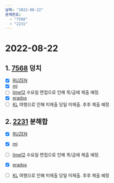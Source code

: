 ```yaml
---
날짜: "2022-08-22"
문제번호: 
  - "7568"
  - "2231"
---
```


# 2022-08-22

## 1. [7568](https://www.acmicpc.net/problem/7568) 덩치

- [X] [RUZEN](./7568_RUZEN.md)
- [X] [mj](./7568_mj.md)
- [ ] [lime12](./7568_lime12.md) 수요일 면접으로 인해 목/금에 제출 예정.
- [X] [erados](./7568_erados.md)
- [ ] [KL](./7568_KL.md) 여행으로 인해 미제출 당일 미제출. 추후 제출 예정

## 2. [2231](https://www.acmicpc.net/problem/2231) 분해합

- [X] [RUZEN](./2231_RUZEN.md)
- [X] [mj](./2231_mj.md)
- [ ] [lime12](./2231_lime12.md) 수요일 면접으로 인해 목/금에 제출 예정.
- [X] [erados](./2231_erados.md)
- [ ] [KL](./2231_KL.md) 여행으로 인해 미제출 당일 미제출. 추후 제출 예정

